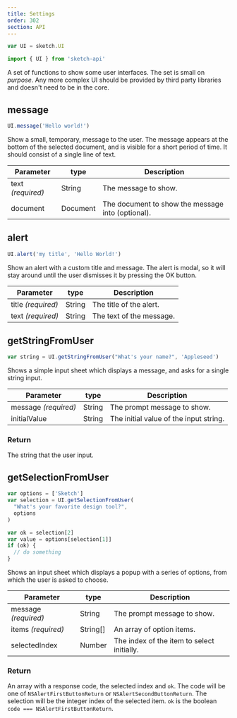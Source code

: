 ```yaml
---
title: Settings
order: 302
section: API
---
```


```js
var UI = sketch.UI

import { UI } from 'sketch-api'
```

A set of functions to show some user interfaces. The set is small on _purpose_. Any more complex UI should be provided by third party libraries and doesn't need to be in the core.

## message

```js
UI.message('Hello world!')
```

Show a small, temporary, message to the user. The message appears at the bottom of the selected document, and is visible for a short period of time. It should consist of a single line of text.

| Parameter         | type     | Description                                       |
| ----------------- | -------- | ------------------------------------------------- |
| text _(required)_ | String   | The message to show.                              |
| document          | Document | The document to show the message into (optional). |

## alert

```js
UI.alert('my title', 'Hello World!')
```

Show an alert with a custom title and message. The alert is modal, so it will stay around until the user dismisses it by pressing the OK button.

| Parameter          | type   | Description              |
| ------------------ | ------ | ------------------------ |
| title _(required)_ | String | The title of the alert.  |
| text _(required)_  | String | The text of the message. |

## getStringFromUser

```js
var string = UI.getStringFromUser("What's your name?", 'Appleseed')
```

Shows a simple input sheet which displays a message, and asks for a single string input.

| Parameter            | type   | Description                            |
| -------------------- | ------ | -------------------------------------- |
| message _(required)_ | String | The prompt message to show.            |
| initialValue         | String | The initial value of the input string. |

### Return

The string that the user input.

## getSelectionFromUser

```js
var options = ['Sketch']
var selection = UI.getSelectionFromUser(
  "What's your favorite design tool?",
  options
)

var ok = selection[2]
var value = options[selection[1]]
if (ok) {
  // do something
}
```

Shows an input sheet which displays a popup with a series of options, from which the user is asked to choose.

| Parameter            | type     | Description                                |
| -------------------- | -------- | ------------------------------------------ |
| message _(required)_ | String   | The prompt message to show.                |
| items _(required)_   | String[] | An array of option items.                  |
| selectedIndex        | Number   | The index of the item to select initially. |

### Return

An array with a response code, the selected index and `ok`. The code will be one of `NSAlertFirstButtonReturn` or `NSAlertSecondButtonReturn`. The selection will be the integer index of the selected item. `ok` is the boolean `code === NSAlertFirstButtonReturn`.
